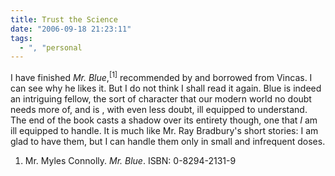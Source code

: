 ```yaml
---
title: Trust the Science
date: "2006-09-18 21:23:11"
tags:
  - ", "personal
---
```

I have finished <i>Mr. Blue</i>,<sup>[1]</sup> recommended by and borrowed from Vincas.  I can see why he likes it.  But I do not think I shall read it again.  Blue is indeed an intriguing fellow, the sort of character that our modern world no doubt needs more of, and is , with even less doubt, ill equipped to understand.  The end of the book casts a shadow over its entirety though, one that <em>I</em> am ill equipped to handle.  It is much like Mr. Ray Bradbury's short stories:  I am glad to have them, but I can handle them only in small and infrequent doses.

<div class="postrefs"><ol>
<li>Mr. Myles Connolly.  <i>Mr. Blue</i>.  ISBN: 0-8294-2131-9</li>
</ol></div>

